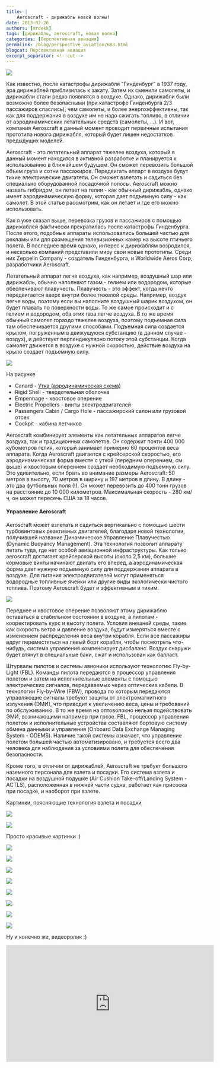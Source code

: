 ```yaml
---
title: |
    Aeroscraft - дирижабль новой волны!
date: 2013-02-26
authors: [mrdekk]
tags: [дирижабль, aeroscraft, новая волна]
categories: [Перспективная авиация]
permalink: /blog/perspective_aviation/683.html
blogcat: Перспективная авиация
excerpt_separator: <!--cut-->
---
```



![](http://itw66.ru/uploads/images/00/00/01/2013/02/26/ecb92d.jpg)


Как известно, после катастрофы дирижабля "Гинденбург" в 1937 году, эра дирижаблей приблизилась к закату. Затем их сменили самолеты, и дирижабли стали редко появлятся в воздухе. Однако, дирижабли были возможно более безопасными (при катастрофе Гинденбурга 2/3 пассажиров спаслись), чем самолеты, и более энергоэффективны, так как для поддержания в воздухе им не надо сжигать топливо, в отличии от аэродинамических летательных средств (самолеты, ...). И вот, компания Aeroscraft в данный момент проводит первичные испытания прототипа нового дирижабля, который будет лишен недостатков предыдущих моделей.


<!--cut-->


Aeroscraft - это летательный аппарат тяжелее воздуха, который в данный момент находится в активной разработке и планируется к использованию в ближайшем будущем. Он сможет перевозить большой объем груза и сотни пассажиров. Передвигать аппарт в воздухе будут тихие электрические двигатели. Он сможет взлетать и садиться без специально оборудованной посадочной полосы. Aeroscraft можно назвать гибридом, он летает на гелии - как обычный дирижабль, однако имеет аэродинамическую форму, которая дает подъемную силу - как самолет. В этой статье рассмотрим, как он летает и где его можно использовать.

Как я уже сказал выше, перевозка грузов и пассажиров с помощью дирижаблей фактически прекратилась после катастрофы Гинденбурга. После этого, подобные аппараты использовались большей частью для рекламы или для размещения телевизионных камер на высоте птичьего полета. В последнее время однако, интерес к дирижаблям возродился, и несколько компаний представили миру свои новые прототипы. Среди них Zeppelin Company - создатель Гинденбурга, и Worldwide Aeros Corp, разработчики Aeroscraft.

Летательный аппарат легче воздуха, как например, воздушный шар или дирижабль, обычно наполняют газом - гелием или водородом, которые обеспечивают плавучесть. Плавучесть - это эффект, когда нечто передвигается вверх внутри более тяжелой среды. Например, воздух легче воды, поэтому если вы наполните воздушный шарик воздухом, он будет плавать по поверхности воды. То же самое происходит и с гелием и водородом, оба этих газа легче воздуха. В то же время обычный самолет гораздо тяжелее воздуха, поэтому подъемная сила там обеспечивается другими способами. Подъемная сила создается крылом, погруженным в движущуюся субстанцию (в данном случае - воздух), и действует перпендикулярно потоку этой субстанции. Когда самолет движется в воздухе с нужной скоростью, действие воздуха на крыло создает подъемную силу.


![](http://itw66.ru/uploads/images/00/00/01/2013/02/26/4f0718.jpg)


На рисунке



- Canard - [Утка (аэродинамическая схема)](http://ru.wikipedia.org/wiki/%D0%A3%D1%82%D0%BA%D0%B0_(%D0%B0%D1%8D%D1%80%D0%BE%D0%B4%D0%B8%D0%BD%D0%B0%D0%BC%D0%B8%D1%87%D0%B5%D1%81%D0%BA%D0%B0%D1%8F_%D1%81%D1%85%D0%B5%D0%BC%D0%B0))
- Rigid Shell - твердотельная оболочка
- Empennage - хвостовое оперение
- Electric Propellers - винты электродвигателей
- Passengers Cabin / Cargo Hole - пассажирский салон или грузовой отсек
- Cockpit - кабина летчиков



Aeroscraft комбинирует элементы как летательных аппаратов легче воздуха, так и традиционных самолетов. Он содержит почти 400 000 кубометров гелия, который занимает примерно 60 процентов веса аппарата. Когда Aeroscraft двигается с крейсерской скоростью, его аэродинамическая форма вместе с уткой (передним оперением, см. выше) и хвостовым оперением создает необходимую подъемную силу. Это удивительно, если брать во внимание размеры Aeroscraft: 50 метров в высоту, 70 метров в ширину и 197 метров в длину. В длину - это два футбольных поля (!). Он может перевозить до 400 тонн грузов на расстояние до 10 000 километров. Максимальная скорость - 280 км/ч, он может пересечь США за 18 часов.

#### Управление Aeroscraft


Aeroscraft может взлетать и садиться вертикально с помощью шести турбовинтовых реактивных двигателей, благодаря новой технологии, получившей название Динамическое Управление Плавучестью (Dynamic Buoyancy Management). Эта технология позволит аппарату летать туда, где нет особой авиационной инфраструктуры. Как только aeroscraft достигает крейсерской высоты (около 2,5 км), большие кормовые винты начинают двигать его вперед, а аэродинамическая форма дает нужную подъемную силу для поддержания аппарата в воздухе. Для питания электродвигателей могут применяться водородные топливные ячейки или другие виды экологически чистого топлива. Поэтому Aeroscraft будет и эффективным и тихим.


![](http://itw66.ru/uploads/images/00/00/01/2013/02/26/188716.jpg)


Переднее и хвостовое оперение позволяют этому дирижаблю оставаться в стабильном состоянии в воздухе, а пилотам - кооректировать курс и высоту полета. Условия внешней среды, такие как скорость ветра и давление воздуха, будут измеряться вместе с изменением распределения веса внутри корабля. Если все пассажиры вдруг переместяться на левый борт корабля, чтобы посмотреть что-нибудь, система управления компенсирует дисбаланс.  Воздух снаружи будет втянут в специальные баки, сжат и использован как балласт.

Штурвалы пилотов и системы авионики используют технологию Fly-by-Light (FBL). Команды пилота передаются в процессор управления полетом и затем на исполнительные элементы с помощью электрических сигналов, передаваемых через оптические кабели. В технологии Fly-by-Wire (FBW), провода по которым передаются управляющие сигналы требуют защиты от электромагнитного излучения (ЭМИ), что приводит к увеличению веса, цены и требований по обслуживанию. В то же время на оптоволокно нельзя подействовать ЭМИ, возникающими например при грозе. FBL, процессор управления полетом и исполнительные устройства составляют бортовую систему обмена данными и управления (Onboard Data Exchange Managing System - ODEMS). Наличие такой системы означает, что управление полетом большей частью автоматизировано, и требуется всего два человека для наблюдения за условиями полета для обеспечения безопасности.

Кроме того, в отличии от дирижаблей, Aeroscraft не требует большого наземного персонала для взлета и посадки. Его система взлета и посадки на воздушной подушке (Air Cushion Take-off/Landing System - ACTLS), расположенная в нижней части судна, работает как присоска при посадке, и наоборот при взлете.

Картинки, поясняющие технология взлета и посадки


![](http://itw66.ru/uploads/images/00/00/01/2013/02/26/a20a93.jpg)


![](http://itw66.ru/uploads/images/00/00/01/2013/02/26/b3b4e7.jpg)


Просто красивые картинки :)


![](http://itw66.ru/uploads/images/00/00/01/2013/02/26/617600.jpg)


![](http://itw66.ru/uploads/images/00/00/01/2013/02/26/ba6f81.jpg)


![](http://itw66.ru/uploads/images/00/00/01/2013/02/26/69453a.jpg)


![](http://itw66.ru/uploads/images/00/00/01/2013/02/26/2809a0.jpg)


![](http://itw66.ru/uploads/images/00/00/01/2013/02/26/e06d99.jpg)


![](http://itw66.ru/uploads/images/00/00/01/2013/02/26/0dd399.jpg)


![](http://itw66.ru/uploads/images/00/00/01/2013/02/26/0ec88a.jpg)


![](http://itw66.ru/uploads/images/00/00/01/2013/02/26/5e0a25.jpg)


Ну и конечно же, видеоролик :)

<iframe width="560" height="315" src="http://www.youtube.com/embed/ya3hvbZ73qs" frameborder="0" allowfullscreen></iframe>
